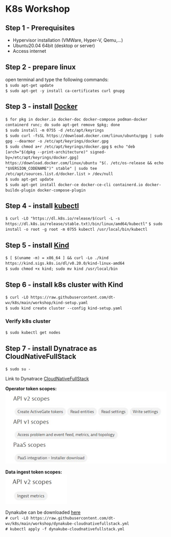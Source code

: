 # K8s Workshop

## Step 1 - Prerequisites
- Hypervisor installation (VMWare, Hyper-V, Qemu,...)
- Ubuntu20.04 64bit (desktop or server)
- Access internet

## Step 2 - prepare linux
open terminal and type the following commands:  
`$ sudo apt-get update`  
`$ sudo apt-get -y install ca-certificates curl gnupg`

## Step 3 - install [Docker](https://docs.docker.com/engine/install/ubuntu/)
`$ for pkg in docker.io docker-doc docker-compose podman-docker containerd runc; do sudo apt-get remove $pkg; done`  
`$ sudo install -m 0755 -d /etc/apt/keyrings`  
`$ sudo curl -fsSL https://download.docker.com/linux/ubuntu/gpg | sudo gpg --dearmor -o /etc/apt/keyrings/docker.gpg`  
`$ sudo chmod a+r /etc/apt/keyrings/docker.gpg`
`$ echo
  "deb [arch="$(dpkg --print-architecture)" signed-by=/etc/apt/keyrings/docker.gpg] https://download.docker.com/linux/ubuntu
  "$(. /etc/os-release && echo "$VERSION_CODENAME")" stable" |
  sudo tee /etc/apt/sources.list.d/docker.list > /dev/null`  
`$ sudo apt-get update`  
`$ sudo apt-get install docker-ce docker-ce-cli containerd.io docker-buildx-plugin docker-compose-plugin`

## Step 4 - install [kubectl](https://kubernetes.io/docs/tasks/tools/install-kubectl-linux/)
`$ curl -LO "https://dl.k8s.io/release/$(curl -L -s https://dl.k8s.io/release/stable.txt)/bin/linux/amd64/kubectl"`
`$ sudo install -o root -g root -m 0755 kubectl /usr/local/bin/kubectl`

## Step 5 - install [Kind](https://kind.sigs.k8s.io/docs/user/quick-start/)
`$ [ $(uname -m) = x86_64 ] && curl -Lo ./kind https://kind.sigs.k8s.io/dl/v0.20.0/kind-linux-amd64`  
`$ sudo chmod +x kind; sudo mv kind /usr/local/bin`

## Step 6 - install k8s cluster with Kind
`$ curl -LO https://raw.githubusercontent.com/dt-wv/k8s/main/workshop/kind-setup.yaml`  
`$ sudo kind create cluster --config kind-setup.yaml`  

### Verify k8s cluster
`$ sudo kubectl get nodes`

## Step 7 - install Dynatrace as CloudNativeFullStack
`$ sudo su -`

Link to Dynatrace [CloudNativeFullStack](https://www.dynatrace.com/support/help/setup-and-configuration/setup-on-k8s/installation/cloud-native-fullstack)  

<b>Operator token scopes:</b>  
![](img/operator_k8s_token_scopes.jpg)

<b>Data ingest token scopes:</b>  
![](img/dataingest_token_scopes.jpg)

Dynakube can be downloaded [here](https://raw.githubusercontent.com/dt-wv/k8s/main/workshop/dynakube-cloudnativefullstack.yml)  
`# curl -LO https://raw.githubusercontent.com/dt-wv/k8s/main/workshop/dynakube-cloudnativefullstack.yml`  
`# kubectl apply -f dynakube-cloudnativefullstack.yml`




